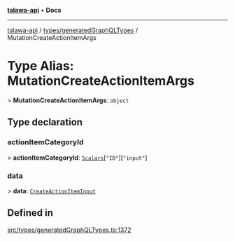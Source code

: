 [**talawa-api**](../../../README.md) • **Docs**

***

[talawa-api](../../../modules.md) / [types/generatedGraphQLTypes](../README.md) / MutationCreateActionItemArgs

# Type Alias: MutationCreateActionItemArgs

\> **MutationCreateActionItemArgs**: `object`

## Type declaration

### actionItemCategoryId

\> **actionItemCategoryId**: [`Scalars`](Scalars.md)\[`"ID"`\]\[`"input"`\]

### data

\> **data**: [`CreateActionItemInput`](CreateActionItemInput.md)

## Defined in

[src/types/generatedGraphQLTypes.ts:1372](https://github.com/PalisadoesFoundation/talawa-api/blob/1f38da5423898626c6ebfa24896a9c3d008195c6/src/types/generatedGraphQLTypes.ts#L1372)
